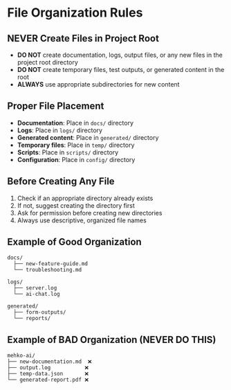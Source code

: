 # File Organization Rules

## NEVER Create Files in Project Root
- **DO NOT** create documentation, logs, output files, or any new files in the project root directory
- **DO NOT** create temporary files, test outputs, or generated content in the root
- **ALWAYS** use appropriate subdirectories for new content

## Proper File Placement
- **Documentation**: Place in `docs/` directory
- **Logs**: Place in `logs/` directory  
- **Generated content**: Place in `generated/` directory
- **Temporary files**: Place in `temp/` directory
- **Scripts**: Place in `scripts/` directory
- **Configuration**: Place in `config/` directory

## Before Creating Any File
1. Check if an appropriate directory already exists
2. If not, suggest creating the directory first
3. Ask for permission before creating new directories
4. Always use descriptive, organized file names

## Example of Good Organization
```
docs/
  ├── new-feature-guide.md
  └── troubleshooting.md

logs/
  ├── server.log
  └── ai-chat.log

generated/
  ├── form-outputs/
  └── reports/
```

## Example of BAD Organization (NEVER DO THIS)
```
mehko-ai/
├── new-documentation.md  ❌
├── output.log           ❌
├── temp-data.json       ❌
└── generated-report.pdf ❌
```
